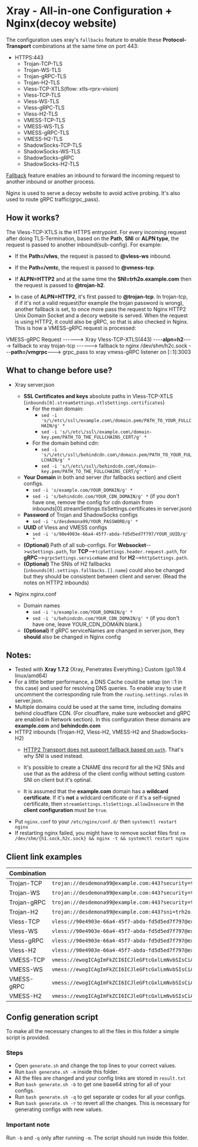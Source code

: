 # Xray - All-in-one Configuration + Nginx(decoy website)

The configuration uses xray's `fallbacks` feature to enable these **Protocol-Transport** combinations at the same time on port 443:
* HTTPS:443
    * Trojan-TCP-TLS
    * Trojan-WS-TLS
    * Trojan-gRPC-TLS
    * Trojan-H2-TLS
    * Vless-TCP-XTLS(flow: xtls-rprx-vision)
    * Vless-TCP-TLS
    * Vless-WS-TLS
    * Vless-gRPC-TLS
    * Vless-H2-TLS
    * VMESS-TCP-TLS
    * VMESS-WS-TLS
    * VMESS-gRPC-TLS
    * VMESS-H2-TLS
    * ShadowSocks-TCP-TLS
    * ShadowSocks-WS-TLS
    * ShadowSocks-gRPC
    * ShadowSocks-H2-TLS

[Fallback](https://xtls.github.io/config/features/fallback.html) feature enables an inbound to forward the incoming request to another inbound or another process.

Nginx is used to serve a decoy website to avoid active probing. It's also used to route gRPC traffic(grpc_pass).

## How it works?
The Vless-TCP-XTLS is the HTTPS entrypoint. For every incoming request after doing TLS-Termination, based on the **Path**, **SNI** or **ALPN type**, the request is passed to another inbound(sub-config). For example:
* If the **Path=/vlws**, the request is passed to **@vless-ws** inbound.
* If the **Path=/vmtc**, the request is passed to **@vmess-tcp**.

* If **ALPN=HTTP2** and at the same time the **SNI=trh2o.example.com** then the request is passed to **@trojan-h2**.
* In case of **ALPN=HTTP2**, it's first passed to **@trojan-tcp**. In trojan-tcp, if if it's not a valid request(for example the trojan password is wrong), another fallback is set, to once more pass the request to Nginx HTTP2 Unix Domain Socket and a decory website is served. When the request is using HTTP2, it could also be gRPC, so that is also checked in Nginx. This is how a VMESS-gRPC request is processed:

VMESS-gRPC Request ------> Xray Vless-TCP-XTLS(443) ----**alpn=h2**----> fallback to xray trojan-tcp ------> fallback to nginx /dev/shm/h2c.sock ---**path=/vmgrpc**---> grpc_pass to xray vmess-gRPC listener on [::1]:3003

## What to change before use?
* Xray server.json
    * **SSL Certificates and keys** absolute paths in Vless-TCP-XTLS (`inbounds[0].streamSettings.xtlsSettings.certificates`)
      * For the main domain: 
         * `sed -i 's/\/etc\/ssl\/example.com\/domain.pem/PATH_TO_YOUR_FULLCHAIN/g' *`
         * `sed -i 's/\/etc\/ssl\/example.com\/domain-key.pem/PATH_TO_THE_FULLCHAINS_CERT/g' *`
      * For the domain behind cdn:
         * `sed -i 's/\/etc\/ssl\/behindcdn.com\/domain.pem/PATH_TO_YOUR_FULLCHAIN/g' *`
         * `sed -i 's/\/etc\/ssl\/behindcdn.com\/domain-key.pem/PATH_TO_THE_FULLCHAINS_CERT/g' *`
    * **Your Domain** in both and server (for fallbacks section) and client configs.
      * `sed -i 's/example.com/YOUR_DOMAIN/g' *`  
      * `sed -i 's/behindcdn.com/YOUR_CDN_DOMAIN/g' *` (if you don't have one, remove the config for cdn domain from inbounds[0].streamSettings.tlsSettings.certificates in server.json)
    * **Password** of Trojan and ShadowSocks configs
      * `sed -i 's/desdemona99/YOUR_PASSWORD/g' *` 
    * **UUID** of Vless and VMESS configs
      * `sed -i 's/90e4903e-66a4-45f7-abda-fd5d5ed7f797/YOUR_UUID/g' *`  
    * **(Optional)** Path  of all sub-configs. For **Websocket**-->`wsSettings.path`, for **TCP**-->`tcpSettings.header.request.path`, for **gRPC**-->`grpcSettings.serviceName` and for **H2**-->`httpSettings.path`.
    * **(Optional)** The SNIs of H2 fallbacks (`inbounds[0].settings.fallbacks.[].name`) could also be changed but they should be consistent between client and server. (Read the notes on HTTP2 inbounds)

* Nginx nginx.conf
    * Domain names
      * `sed -i 's/example.com/YOUR_DOMAIN/g' *`
      * `sed -i 's/behindcdn.com/YOUR_CDN_DOMAIN/g' *` (if you don't have one, leave YOUR_CDN_DOMAIN blank.)
    * **(Optional)** If gRPC serviceNames are changed in server.json, they **should** also be changed in Nginx config

## Notes:
* Tested with **Xray 1.7.2** (Xray, Penetrates Everything.) Custom (go1.19.4 linux/amd64)
* For a little better performance, a DNS Cache could be setup (on ::1 in this case) and used for resolving DNS queries. To enable xray to use it uncomment the corresponding rule from the `routing.settings.rules` in server.json.
* Multiple domains could be used at the same time, including domains behind cloudflare CDN. (For cloudflare, make sure websocket and gRPC are enabled in Network section). In this configuration these domains are **example.com** and **behindcdn.com**
* HTTP2 inbounds (Trojan-H2, Vless-H2, VMESS-H2 and ShadowSocks-H2)
    * [HTTP2 Transport does not support fallback based on `path`](https://xtls.github.io/config/transports/h2.html#http-2). That's why SNI is used instead.
    * It's possible to create a CNAME dns record for all the H2 SNIs and use that as the address of the client config without setting custom SNI on client but it's optinal.

    * It is assumed that the **example.com** domain has a **wildcard certificate**. If it's **not** a wildcard certificate or if it's a self-signed certificate, then `streamSettings.tlsSettings.allowInsecure` in the **client configuration** must be `true`. 
* Put `nginx.conf` to your `/etc/nginx/conf.d/` then `systemctl restart nginx`
* If restarting nginx failed, you might have to remove socket files first `rm /dev/shm/{h1.sock,h2c.sock} && nginx -t && systemctl restart nginx` 

## Client link examples

| Combination | Link |
| ----------- | ---- |
| Trojan-TCP | `trojan://desdemona99@example.com:443?security=tls&type=tcp#Trojan-TCP` |
| Trojan-WS | `trojan://desdemona99@example.com:443?security=tls&type=ws&path=/trojanws#Trojna-WS` |
| Trojan-gRPC | `trojan://desdemona99@example.com:443?security=tls&type=grpc&serviceName=trgrpc#Trojan-gRPC` |
| Trojan-H2 | `trojan://desdemona99@example.com:443?sni=trh2o.example.com&security=tls&type=http&path=/trh2#Trojan-H2` |
| Vless-TCP | `vless://90e4903e-66a4-45f7-abda-fd5d5ed7f797@example.com:443?security=tls&type=tcp#Vless-TCP` |
| Vless-WS | `vless://90e4903e-66a4-45f7-abda-fd5d5ed7f797@example.com:443?security=tls&type=ws&path=/vlws#Vless-WS` |
| Vless-gRPC | `vless://90e4903e-66a4-45f7-abda-fd5d5ed7f797@example.com:443?security=tls&type=grpc&serviceName=vlgrpc#Vless-gRPC` |
| Vless-H2 | `vless://90e4903e-66a4-45f7-abda-fd5d5ed7f797@example.com:443?sni=vlh2o.example.com&security=tls&type=http&path=/vlh2#Vless-H2` |
| VMESS-TCP | `vmess://ewogICAgImFkZCI6ICJleGFtcGxlLmNvbSIsCiAgICAiYWlkIjogIjAiLAogICAgImhvc3QiOiAiIiwKICAgICJpZCI6ICI5MGU0OTAzZS02NmE0LTQ1ZjctYWJkYS1mZDVkNWVkN2Y3OTciLAogICAgIm5ldCI6ICJ0Y3AiLAogICAgInBhdGgiOiAiL3ZtdGMiLAogICAgInBvcnQiOiAiNDQzIiwKICAgICJwcyI6ICJWTUVTUy1UQ1AiLAogICAgInNjeSI6ICJub25lIiwKICAgICJzbmkiOiAiIiwKICAgICJ0bHMiOiAidGxzIiwKICAgICJ0eXBlIjogImh0dHAiLAogICAgInYiOiAiMiIKfQo=` |
| VMESS-WS | `vmess://ewogICAgImFkZCI6ICJleGFtcGxlLmNvbSIsCiAgICAiYWlkIjogIjAiLAogICAgImhvc3QiOiAiIiwKICAgICJpZCI6ICI5MGU0OTAzZS02NmE0LTQ1ZjctYWJkYS1mZDVkNWVkN2Y3OTciLAogICAgIm5ldCI6ICJ3cyIsCiAgICAicGF0aCI6ICIvdm13cyIsCiAgICAicG9ydCI6ICI0NDMiLAogICAgInBzIjogIlZNRVNTLVdTIiwKICAgICJzY3kiOiAibm9uZSIsCiAgICAic25pIjogIiIsCiAgICAidGxzIjogInRscyIsCiAgICAidHlwZSI6ICIiLAogICAgInYiOiAiMiIKfQo=` |
| VMESS-gRPC | `vmess://ewogICAgImFkZCI6ICJleGFtcGxlLmNvbSIsCiAgICAiYWlkIjogIjAiLAogICAgImhvc3QiOiAiIiwKICAgICJpZCI6ICI5MGU0OTAzZS02NmE0LTQ1ZjctYWJkYS1mZDVkNWVkN2Y3OTciLAogICAgIm5ldCI6ICJncnBjIiwKICAgICJwYXRoIjogInZtZ3JwYyIsCiAgICAicG9ydCI6ICI0NDMiLAogICAgInBzIjogIlZNRVNTLWdSUEMiLAogICAgInNjeSI6ICJub25lIiwKICAgICJzbmkiOiAiIiwKICAgICJ0bHMiOiAidGxzIiwKICAgICJ0eXBlIjogImh0dHAiLAogICAgInYiOiAiMiIKfQo=` |
| VMESS-H2 | `vmess://ewogICAgImFkZCI6ICJleGFtcGxlLmNvbSIsCiAgICAiYWlkIjogIjAiLAogICAgImhvc3QiOiAiIiwKICAgICJpZCI6ICI5MGU0OTAzZS02NmE0LTQ1ZjctYWJkYS1mZDVkNWVkN2Y3OTciLAogICAgIm5ldCI6ICJodHRwIiwKICAgICJwYXRoIjogIi92bWgyIiwKICAgICJwb3J0IjogIjQ0MyIsCiAgICAicHMiOiAiVk1FU1MtSDIiLAogICAgInNjeSI6ICJub25lIiwKICAgICJzbmkiOiAidm1oMm8uZXhhbXBsZS5jb20iLAogICAgInRscyI6ICJ0bHMiLAogICAgInR5cGUiOiAiaHR0cCIsCiAgICAidiI6ICIyIgp9Cg==` |

## Config generation script
To make all the necessary changes to all the files in this folder a simple script is provided.
### Steps
* Open `generate.sh` and change the top lines to your correct values.
* Run `bash generate.sh -m` inside this folder.
* All the files are changed and your config links are stored in `result.txt`
* Run `bash generate.sh -b` to get one base64 string for all of your configs.
* Run `bash generate.sh -q` to get separate qr codes for all your configs.
* Run `bash generate.sh -r` to revert all the changes. This is necessary for generating configs with new values.

### Important note
Run `-b` and `-q` only after running `-m`. The script should run inside this folder.
